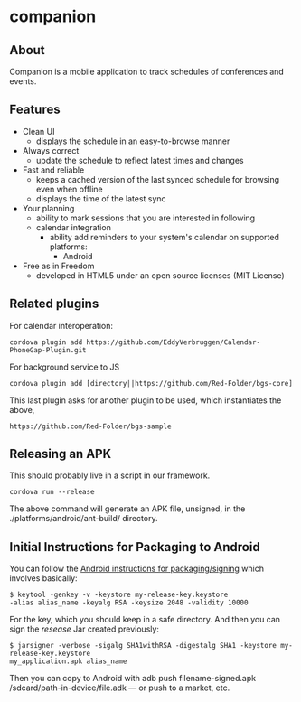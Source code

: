 companion
=========

## About

Companion is a mobile application to track schedules of conferences and events.

## Features

* Clean UI
  * displays the schedule in an easy-to-browse manner
* Always correct
  * update the schedule to reflect latest times and changes
* Fast and reliable
  * keeps a cached version of the last synced schedule for browsing even when offline
  * displays the time of the latest sync
* Your planning
  * ability to mark sessions that you are interested in following
  * calendar integration
    * ability add reminders to your system's calendar on supported platforms:
      * Android
* Free as in Freedom
  * developed in HTML5 under an open source licenses (MIT License)

## Related plugins

For calendar interoperation:

    cordova plugin add https://github.com/EddyVerbruggen/Calendar-PhoneGap-Plugin.git

For background service to JS

    cordova plugin add [directory||https://github.com/Red-Folder/bgs-core]

This last plugin asks for another plugin to be used, which instantiates the above,

    https://github.com/Red-Folder/bgs-sample

## Releasing an APK

This should probably live in a script in our framework.

    cordova run --release

The above command will generate an APK file, unsigned, in the ./platforms/android/ant-build/ directory.

## Initial Instructions for Packaging to Android

You can follow the [Android instructions for packaging/signing](http://developer.android.com/tools/publishing/app-signing.html) which involves basically:

    $ keytool -genkey -v -keystore my-release-key.keystore
    -alias alias_name -keyalg RSA -keysize 2048 -validity 10000

For the key, which you should keep in a safe directory. And then you can sign the *resease* Jar created previously:

    $ jarsigner -verbose -sigalg SHA1withRSA -digestalg SHA1 -keystore my-release-key.keystore
    my_application.apk alias_name

Then you can copy to Android with adb push filename-signed.apk /sdcard/path-in-device/file.adk — or push to a market, etc.
